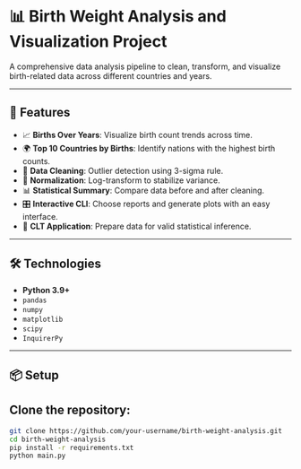 # 📊 Birth Weight Analysis and Visualization Project

A comprehensive data analysis pipeline to clean, transform, and visualize birth-related data across different countries and years.

---

## 🚀 Features

- 📈 **Births Over Years**: Visualize birth count trends across time.
- 🌍 **Top 10 Countries by Births**: Identify nations with the highest birth counts.
- 🧹 **Data Cleaning**: Outlier detection using 3-sigma rule.
- 🧮 **Normalization**: Log-transform to stabilize variance.
- 📊 **Statistical Summary**: Compare data before and after cleaning.
- 🎛️ **Interactive CLI**: Choose reports and generate plots with an easy interface.
- 🧠 **CLT Application**: Prepare data for valid statistical inference.

---

## 🛠️ Technologies

- **Python 3.9+**
- `pandas`
- `numpy`
- `matplotlib`
- `scipy`
- `InquirerPy`

---

## 📦 Setup

## Clone the repository:
   ```bash
   git clone https://github.com/your-username/birth-weight-analysis.git
   cd birth-weight-analysis
   pip install -r requirements.txt
   python main.py
   ```
